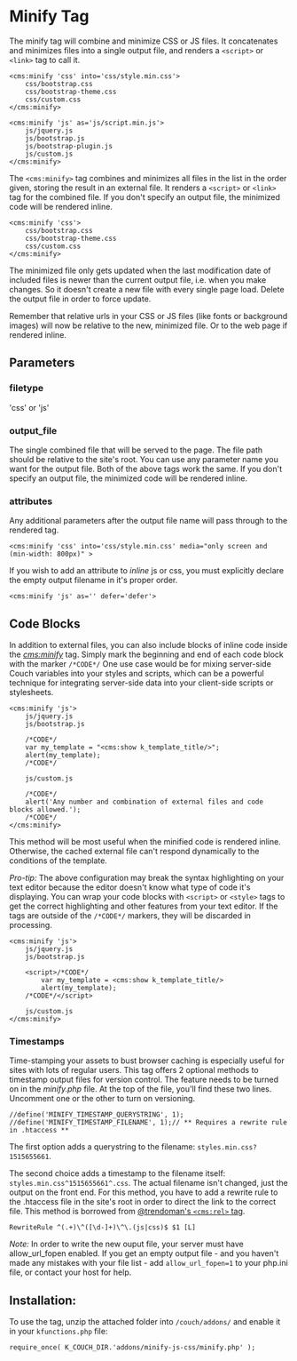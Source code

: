 # Minify Tag
The minify tag will combine and minimize CSS or JS files. It concatenates and minimizes files into a single output file, and renders a `<script>` or `<link>` tag to call it.

    <cms:minify 'css' into='css/style.min.css'>
        css/bootstrap.css
        css/bootstrap-theme.css
        css/custom.css
    </cms:minify>

    <cms:minify 'js' as='js/script.min.js'>
        js/jquery.js
        js/bootstrap.js
        js/bootstrap-plugin.js
        js/custom.js
    </cms:minify>

The `<cms:minify>` tag combines and minimizes all files in the list in the order given, storing the result in an external file. It renders a `<script>` or `<link>` tag for the combined file. If you don't specify an output file, the minimized code will be rendered inline.

    <cms:minify 'css'>
        css/bootstrap.css
        css/bootstrap-theme.css
        css/custom.css
    </cms:minify>

The minimized file only gets updated when the last modification date of included files is newer than the current output file, i.e. when you make changes. So it doesn't create a new file with every single page load. Delete the output file in order to force update. 

Remember that relative urls in your CSS or JS files (like fonts or background images) will now be relative to the new, minimized file. Or to the web page if rendered inline.

## Parameters

### filetype
'css' or 'js'

### output_file
The single combined file that will be served to the page. The file path should be relative to the site's root. You can use any parameter name you want for the output file. Both of the above tags work the same. If you don't specify an output file, the minimized code will be rendered inline.

### attributes
Any additional parameters after the output file name will pass through to the rendered tag.

	<cms:minify 'css' into='css/style.min.css' media="only screen and (min-width: 800px)" >
	
If you wish to add an attribute to _inline_ js or css, you must explicitly declare the empty output filename in it's proper order.

	<cms:minify 'js' as='' defer='defer'>
    
## Code Blocks
In addition to external files, you can also include blocks of inline code inside the _<cms:minify>_ tag. Simply mark the beginning and end of each code block with the marker `/*CODE*/` One use case would be for mixing server-side Couch variables into your styles and scripts, which can be a powerful technique for integrating server-side data into your client-side scripts or stylesheets.

    <cms:minify 'js'>
        js/jquery.js
        js/bootstrap.js
        
        /*CODE*/
        var my_template = "<cms:show k_template_title/>";
        alert(my_template);
        /*CODE*/
        
        js/custom.js
        
        /*CODE*/
        alert('Any number and combination of external files and code blocks allowed.');
        /*CODE*/        
    </cms:minify>
    
This method will be most useful when the minified code is rendered inline. Otherwise, the cached external file can't respond dynamically to the conditions of the template.
        
_Pro-tip:_ The above configuration may break the syntax highlighting on your text editor because the editor doesn't know what type of code it's displaying. You can wrap your code blocks with `<script>` or `<style>` tags to get the correct highlighting and other features from your text editor. If the tags are outside of the `/*CODE*/` markers, they will be discarded in processing.

    <cms:minify 'js'>
        js/jquery.js
        js/bootstrap.js
        
        <script>/*CODE*/
            var my_template = <cms:show k_template_title/>
            alert(my_template);
        /*CODE*/</script>
        
        js/custom.js
    </cms:minify>

### Timestamps
Time-stamping your assets to bust browser caching is especially useful for sites with lots of regular users. This tag offers 2 optional methods to timestamp output files for version control. The feature needs to be turned on in the _minify.php_ file. At the top of the file, you'll find these two lines. Uncomment one or the other to turn on versioning.

    //define('MINIFY_TIMESTAMP_QUERYSTRING', 1);
    //define('MINIFY_TIMESTAMP_FILENAME', 1);// ** Requires a rewrite rule in .htaccess **

The first option adds a querystring to the filename: `styles.min.css?1515655661`.

The second choice adds a timestamp to the filename itself: `styles.min.css^1515655661^.css`. The actual filename isn't changed, just the output on the front end. For this method, you have to add a rewrite rule to the .htaccess file in the site's root in order to direct the link to the correct file. This method is borrowed from [@trendoman's `<cms:rel>` tag](https://www.couchcms.com/forum/viewtopic.php?f=8&t=10644).

    RewriteRule ^(.+)\^([\d-]+)\^\.(js|css)$ $1 [L] 

_Note:_ In order to write the new ouput file, your server must have allow_url_fopen enabled.  If you get an empty output file - and you haven't made any mistakes with your file list - add `allow_url_fopen=1` to your php.ini file, or contact your host for help.
 
## Installation:
To use the tag, unzip the attached folder into `/couch/addons/` and enable it in your `kfunctions.php` file:

    require_once( K_COUCH_DIR.'addons/minify-js-css/minify.php' );
